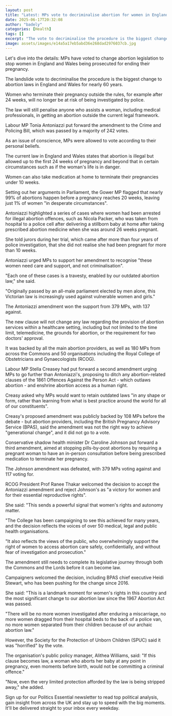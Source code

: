 ```yaml
---
layout: post
title: "Latest: MPs vote to decriminalise abortion for women in England and Wales"
date: 2025-06-17T20:32:08
author: "badely"
categories: [Health]
tags: []
excerpt: "The vote to decriminalise the procedure is the biggest change to abortion laws in England and Wales for nearly 60 years."
image: assets/images/e14a5a17eb5abd36e268dad2976037cb.jpg
---
```


Let's dive into the details: MPs have voted to change abortion legislation to stop women in England and Wales being prosecuted for ending their pregnancy.

The landslide vote to decriminalise the procedure is the biggest change to abortion laws in England and Wales for nearly 60 years.

Women who terminate their pregnancy outside the rules, for example after 24 weeks, will no longer be at risk of being investigated by police. 

The law will still penalise anyone who assists a woman, including medical professionals, in getting an abortion outside the current legal framework.

Labour MP Tonia Antoniazzi put forward the amendment to the Crime and Policing Bill, which was passed by a majority of 242 votes.

As an issue of conscience, MPs were allowed to vote according to their personal beliefs.

The current law in England and Wales states that abortion is illegal but allowed up to the first 24 weeks of pregnancy and beyond that in certain circumstances such as if the woman's life is in danger.

Women can also take medication at home to terminate their pregnancies under 10 weeks.

Setting out her arguments in Parliament, the Gower MP flagged that nearly 99% of abortions happen before a pregnancy reaches 20 weeks, leaving just 1% of women "in desperate circumstances".

Antoniazzi highlighted a series of cases where women had been arrested for illegal abortion offences, such as Nicola Packer, who was taken from hospital to a police cell after delivering a stillborn baby at home after taking prescribed abortion medicine when she was around 26 weeks pregnant.

She told jurors during her trial, which came after more than four years of police investigation, that she did not realise she had been pregnant for more than 10 weeks.

Antoniazzi urged MPs to support her amendment to recognise "these women need care and support, and not criminalisation".

"Each one of these cases is a travesty, enabled by our outdated abortion law," she said. 

"Originally passed by an all-male parliament elected by men alone, this Victorian law is increasingly used against vulnerable women and girls."

The Antoniazzi amendment won the support from 379 MPs, with 137 against.

The new clause will not change any law regarding the provision of abortion services within a healthcare setting, including but not limited to the time limit, telemedicine, the grounds for abortion, or the requirement for two doctors' approval.

It was backed by all the main abortion providers, as well as 180 MPs from across the Commons and 50 organisations including the Royal College of Obstetricians and Gynaecologists (RCOG).

Labour MP Stella Creasey had put forward a second amendment urging MPs to go further than Antoniazzi's, proposing to ditch any abortion-related clauses of the 1861 Offences Against the Person Act - which outlaws abortion - and enshrine abortion access as a human right.

Creasy asked why MPs would want to retain outdated laws "in any shape or form, rather than learning from what is best practice around the world for all of our constituents".

Creasy's proposed amendment was publicly backed by 108 MPs before the debate - but abortion providers, including the British Pregnancy Advisory Service (BPAS), said the amendment was not the right way to achieve "generational change", and it did not go to a vote.

Conservative shadow health minister Dr Caroline Johnson put forward a third amendment, aimed at stopping pills-by-post abortions by requiring a pregnant woman to have an in-person consultation before being prescribed medication to terminate her pregnancy.

The Johnson amendment was defeated, with 379 MPs voting against and  117 voting for.

RCOG President Prof Ranee Thakar welcomed the decision to accept the Antoniazzi amendment and reject Johnson's as "a victory for women and for their essential reproductive rights".

She said: "This sends a powerful signal that women's rights and autonomy matter. 

"The College has been campaigning to see this achieved for many years, and the decision reflects the voices of over 50 medical, legal and public health organisations. 

"It also reflects the views of the public, who overwhelmingly support the right of women to access abortion care safely, confidentially, and without fear of investigation and prosecution."

The amendment still needs to complete its legislative journey through both the Commons and the Lords before it can become law.

Campaigners welcomed the decision, including BPAS chief executive Heidi Stewart, who has been pushing for the change since 2016.

She said: "This is a landmark moment for women's rights in this country and the most significant change to our abortion law since the 1967 Abortion Act was passed.

"There will be no more women investigated after enduring a miscarriage, no more women dragged from their hospital beds to the back of a police van, no more women separated from their children because of our archaic abortion law."

However, the Society for the Protection of Unborn Children (SPUC) said it was "horrified" by the vote.

The organisation's public policy manager, Alithea Williams, said: "If this clause becomes law, a woman who aborts her baby at any point in pregnancy, even moments before birth, would not be committing a criminal offence."

"Now, even the very limited protection afforded by the law is being stripped away," she added.

Sign up for our Politics Essential newsletter to read top political analysis, gain insight from across the UK and stay up to speed with the big moments. It'll be delivered straight to your inbox every weekday.

